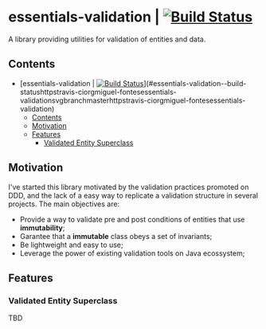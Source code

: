# essentials-validation | [![Build Status](https://travis-ci.org/Miguel-Fontes/essentials-validation.svg?branch=master)](https://travis-ci.org/Miguel-Fontes/essentials-validation)

A library providing utilities for validation of entities and data.

## Contents

<!-- TOC -->

- [essentials-validation | [![Build Status](https://travis-ci.org/Miguel-Fontes/essentials-validation.svg?branch=master)](https://travis-ci.org/Miguel-Fontes/essentials-validation)](#essentials-validation--build-statushttpstravis-ciorgmiguel-fontesessentials-validationsvgbranchmasterhttpstravis-ciorgmiguel-fontesessentials-validation)
    - [Contents](#contents)
    - [Motivation](#motivation)
    - [Features](#features)
        - [Validated Entity Superclass](#validated-entity-superclass)

<!-- /TOC -->

## Motivation

I've started this library motivated by the validation practices promoted on DDD, and the lack of a easy way to replicate a validation structure in several projects. The main objectives are:

- Provide a way to validate pre and post conditions of entities that use **immutability**;
- Garantee that a **immutable** class obeys a set of invariants;
- Be lightweight and easy to use;
- Leverage the power of existing validation tools on Java ecossystem;

## Features

### Validated Entity Superclass

TBD